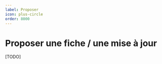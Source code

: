 ```yaml
---
label: Proposer
icon: plus-circle
order: 8000
---
```


# Proposer une fiche / une mise à jour

[TODO]

